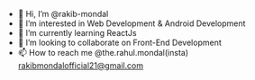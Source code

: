 - 👋 Hi, I’m @rakib-mondal
- 👀 I’m interested in Web Development & Android Development
- 🌱 I’m currently learning ReactJs
- 💞️ I’m looking to collaborate on Front-End Development
- 📫 How to reach me @the.rahul.mondal(insta) rakibmondalofficial21@gmail.com

<!---
rakib-mondal/rakib-mondal is a ✨ special ✨ repository because its `README.md` (this file) appears on your GitHub profile.
You can click the Preview link to take a look at your changes.
--->
